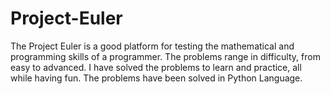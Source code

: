# Project-Euler
The Project Euler is a good platform for testing the mathematical and programming skills of a programmer. The problems range in difficulty, from easy to advanced. I have solved the problems to learn and practice, all while having fun. The problems have been solved in Python Language.
